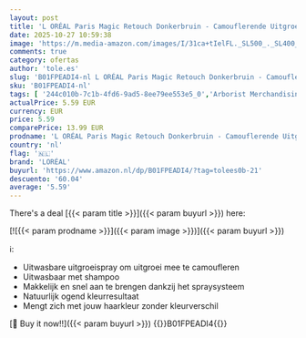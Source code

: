 ```yaml
---
layout: post
title: 'L ORÉAL Paris Magic Retouch Donkerbruin - Camouflerende Uitgroeispray - 75 ml - Uitwasbare uitgroeispray om uitgroei en grijze haren mee te camoufleren'
date: 2025-10-27 10:59:38
image: 'https://m.media-amazon.com/images/I/31ca+tIelFL._SL500_._SL400_.jpg'
comments: true
category: ofertas
author: 'tole.es'
slug: 'B01FPEADI4-nl L ORÉAL Paris Magic Retouch Donkerbruin - Camouflerende...'
sku: 'B01FPEADI4-nl'
tags: [ '244c010b-7c1b-4fd6-9ad5-8ee79ee553e5_0','Arborist Merchandising Root','Beauty','Beauty & persoonlijke verzorging','Haarstylingproducten','Haarstylingsprays','Haarverzorging','Mannelijke verzorging','Self Service','Special Features Stores','loréal','🇳🇱', ]
actualPrice: 5.59 EUR
currency: EUR
price: 5.59
comparePrice: 13.99 EUR
prodname: 'L ORÉAL Paris Magic Retouch Donkerbruin - Camouflerende Uitgroeispray - 75 ml - Uitwasbare uitgroeispray om uitgroei en grijze haren mee te camoufleren'
country: 'nl'
flag: '🇳🇱'
brand: 'LORÉAL'
buyurl: 'https://www.amazon.nl/dp/B01FPEADI4/?tag=tolees0b-21'
descuento: '60.04'
average: '5.59'
---
```


There's a deal [{{< param title >}}]({{< param buyurl >}})  here:

[![{{< param prodname >}}]({{< param image >}})]({{< param buyurl >}})

ℹ️:

- Uitwasbare uitgroeispray om uitgroei mee te camoufleren
- Uitwasbaar met shampoo
- Makkelijk en snel aan te brengen dankzij het spraysysteem
- Natuurlijk ogend kleurresultaat
- Mengt zich met jouw haarkleur zonder kleurverschil

[🛒 Buy it now!!]({{< param buyurl >}})
{{<world>}}B01FPEADI4{{</world>}}
